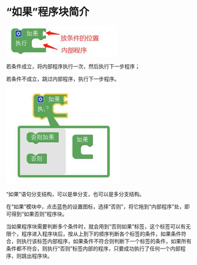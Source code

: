 # “如果”程序块简介

![&#x56FE;2.3-4](../../../.gitbook/assets/image098.jpg)

若条件成立，将内部程序执行一次，然后执行下一步程序；

若条件不成立，跳过内部程序，执行下一步程序。

![&#x56FE;2.3-5](../../../.gitbook/assets/image100.jpg)

“如果”语句分支结构，可以是单分支，也可以是多分支结构。

在“如果”模块中，点击蓝色的设置图标，选择“否则”，将它拖到“内部程序”处，即可得到“如果否则”程序块。

当如果程序块需要判断多个条件时，就会用到“否则如果”标签，这个标签可以有无限个，程序进入程序块后，按从上到下的顺序判断各个标签的条件，如果条件符合，则执行该标签内部程序，如果条件不符合则判断下一个标签的条件，如果所有条件都不符合，则执行“否则”标签内部的程序，只要成功执行了任何一个内部程序，则跳出程序块。

